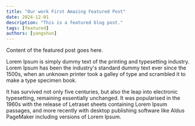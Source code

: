 ```yaml
---
title: "Our work First Amazing Featured Post"
date: 2024-12-01
description: "This is a featured blog post."
tags: [featured]
authors: [yangshun]
---
```


Content of the featured post goes here.

Lorem Ipsum is simply dummy text of the printing and typesetting industry. Lorem Ipsum has been the industry's standard dummy text ever since the 1500s, when an unknown printer took a galley of type and scrambled it to make a type specimen book.

<!-- truncate -->

It has survived not only five centuries, but also the leap into electronic typesetting, remaining essentially unchanged. It was popularised in the 1960s with the release of Letraset sheets containing Lorem Ipsum passages, and more recently with desktop publishing software like Aldus PageMaker including versions of Lorem Ipsum.
